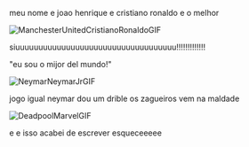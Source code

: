 meu nome e joao henrique e cristiano ronaldo e o melhor

![ManchesterUnitedCristianoRonaldoGIF](https://github.com/user-attachments/assets/1996f121-8490-4f37-99f5-11a9d97124d5)

siuuuuuuuuuuuuuuuuuuuuuuuuuuuuuuuuuuu!!!!!!!!!!!!!

"eu sou o mijor del mundo!"

![NeymarNeymarJrGIF](https://github.com/user-attachments/assets/a4eeba04-065c-415e-a5e3-691bef31012a)

jogo igual neymar dou um drible os zagueiros vem na maldade

![DeadpoolMarvelGIF](https://github.com/user-attachments/assets/2ae2b352-6c1f-42f1-bd22-5e3d8ba2cdba)

e e isso acabei de escrever esqueceeeee
